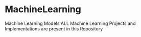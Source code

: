 # MachineLearning
Machine Learning Models
ALL Machine Learning Projects and Implementations are present in this Repository
